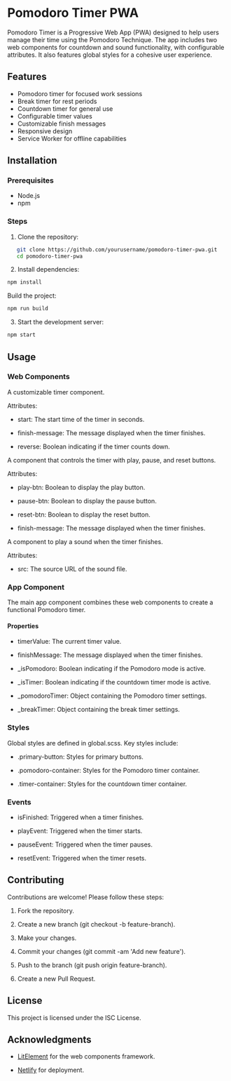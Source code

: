 # Pomodoro Timer PWA

Pomodoro Timer is a Progressive Web App (PWA) designed to help users manage their time using the Pomodoro Technique. The app includes two web components for countdown and sound functionality, with configurable attributes. It also features global styles for a cohesive user experience.

## Features

- Pomodoro timer for focused work sessions
- Break timer for rest periods
- Countdown timer for general use
- Configurable timer values
- Customizable finish messages
- Responsive design
- Service Worker for offline capabilities

## Installation

### Prerequisites

- Node.js
- npm

### Steps

1. Clone the repository:

```bash
   git clone https://github.com/yourusername/pomodoro-timer-pwa.git
   cd pomodoro-timer-pwa
```

2. Install dependencies:

```bash
npm install
```

Build the project:

```bash
npm run build
```

3. Start the development server:

```bash
npm start
```

Usage
-----

### Web Components

A customizable timer component.

Attributes:

*   start: The start time of the timer in seconds.
    
*   finish-message: The message displayed when the timer finishes.
    
*   reverse: Boolean indicating if the timer counts down.
    

A component that controls the timer with play, pause, and reset buttons.

Attributes:

*   play-btn: Boolean to display the play button.
    
*   pause-btn: Boolean to display the pause button.
    
*   reset-btn: Boolean to display the reset button.
    
*   finish-message: The message displayed when the timer finishes.
    

A component to play a sound when the timer finishes.

Attributes:

*   src: The source URL of the sound file.
    

### App Component

The main app component combines these web components to create a functional Pomodoro timer.

#### Properties

*   timerValue: The current timer value.
    
*   finishMessage: The message displayed when the timer finishes.
    
*   \_isPomodoro: Boolean indicating if the Pomodoro mode is active.
    
*   \_isTimer: Boolean indicating if the countdown timer mode is active.
    
*   \_pomodoroTimer: Object containing the Pomodoro timer settings.
    
*   \_breakTimer: Object containing the break timer settings.
    

### Styles

Global styles are defined in global.scss. Key styles include:

*   .primary-button: Styles for primary buttons.
    
*   .pomodoro-container: Styles for the Pomodoro timer container.
    
*   .timer-container: Styles for the countdown timer container.
    

### Events

*   isFinished: Triggered when a timer finishes.
    
*   playEvent: Triggered when the timer starts.
    
*   pauseEvent: Triggered when the timer pauses.
    
*   resetEvent: Triggered when the timer resets.
    

Contributing
------------

Contributions are welcome! Please follow these steps:

1.  Fork the repository.
    
2.  Create a new branch (git checkout -b feature-branch).
    
3.  Make your changes.
    
4.  Commit your changes (git commit -am 'Add new feature').
    
5.  Push to the branch (git push origin feature-branch).
    
6.  Create a new Pull Request.
    

License
-------

This project is licensed under the ISC License.

Acknowledgments
---------------

*   [LitElement](https://lit.dev/) for the web components framework.
    
*   [Netlify](https://www.netlify.com/) for deployment.